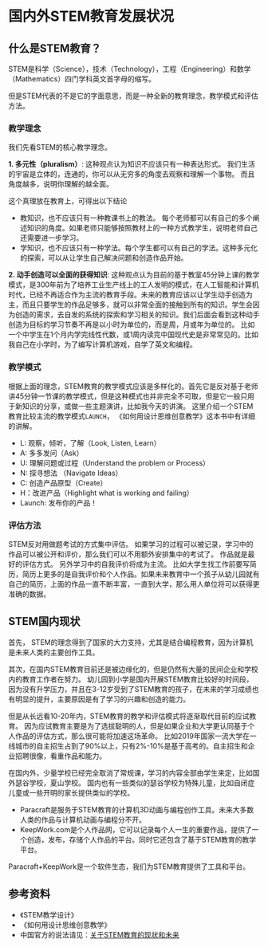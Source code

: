 # 国内外STEM教育发展状况

## 什么是STEM教育？
STEM是科学（Science），技术（Technology），工程（Engineering）和数学（Mathematics）四门学科英文首字母的缩写。

但是STEM代表的不是它的字面意思，而是一种全新的教育理念，教学模式和评估方法。 

### 教学理念
我们先看STEM的核心教学理念。

**1. 多元性（pluralism）**: 这种观点认为知识不应该只有一种表达形式。 我们生活的宇宙是立体的，连通的，你可以从无穷多的角度去观察和理解一个事物。 而且角度越多，说明你理解的越全面。 

这个真理放在教育上，可得出以下结论
- 教知识，也不应该只有一种教课书上的教法。 每个老师都可以有自己的多个阐述知识的角度。如果老师只能够按照教材上的一种方式教学生，说明老师自己还需要进一步学习。
- 学知识，也不应该只有一种学法。每个学生都可以有自己的学法。这种多元化的探索，可以从让学生自己解决问题和创造作品开始。 

**2. 动手创造可以全面的获得知识**: 这种观点认为目前的基于教室45分钟上课的教学模式，是300年前为了培养工业生产线上的工人发明的模式，在人工智能和计算机时代，已经不再适合作为主流的教育手段。未来的教育应该以让学生动手创造为主，而且只要学生的作品足够多，就可以非常全面的接触到所有的知识。学生会因为创造的需求，去自发的系统的探索和学习相关的知识。我们后面会看到这种动手创造为目标的学习节奏不再是以小时为单位的，而是周，月或年为单位的。 比如一个中学生在1个月内学完线性代数，或1周内读完中国现代史是非常常见的。比如我自己在小学时，为了编写计算机游戏，自学了英文和编程。


### 教学模式
根据上面的理念，STEM教育的教学模式应该是多样化的。首先它是反对基于老师讲45分钟一节课的教学模式，但是这种模式也并非完全不可取，但是它一般只用于新知识的分享，或做一些主题演讲，比如我今天的讲演。 这里介绍一个STEM教育比较主流的教学模式`LAUNCH`， 《如何用设计思维创意教学》这本书中有详细的讲解。
- L: 观察，倾听，了解（Look, Listen, Learn）
- A: 多多发问（Ask）
- U: 理解问题或过程（Understand the problem or Process）
- N: 探寻想法 （Navigate Ideas）
- C: 创造产品原型（Create）
- H：改进产品（Highlight what is working and failing）
- Launch: 发布你的产品！

### 评估方法
STEM反对用做题考试的方式集中评估。 如果学习的过程可以被记录，学习中的作品可以被公开和评价，那么我们可以不用额外安排集中的考试了。 
作品就是最好的评估方式。 另外学习中的自我评价将成为主流。 比如大学生找工作前要写简历，简历上更多的是自我评价和个人作品。如果未来教育中一个孩子从幼儿园就有自己的简历，上面的作品一直不断丰富，一直到大学，那么用人单位将可以获得更准确的数据。 


## STEM国内现状
首先， STEM的理念得到了国家的大力支持，尤其是结合编程教育，因为计算机是未来人类的主要创作工具。

其次，在国内STEM教育目前还是被边缘化的，但是仍然有大量的民间企业和学校内的教育工作者在努力。
幼儿园到小学是国内开展STEM教育比较好的时间段，因为没有升学压力，并且在3-12岁受到了STEM教育的孩子，在未来的学习成绩也有明显的提升，主要原因是有了学习的兴趣和创造的能力。

但是从长远看10-20年内，STEM教育的教学和评估模式将逐渐取代目前的应试教育。 因为应试教育主要是为了选拔聪明的人，但是如果企业和大学更认同基于个人作品的评估方式，那么很可能将加速这场革命。 比如2019年国家一流大学在一线城市的自主招生占到了90%以上，只有2%-10%是基于高考的。自主招生和企业招聘很像，看重作品和能力。 

在国内外，少量学校已经完全取消了常规课，学习的内容全部由学生来定，比如国外瑟谷学校，夏山学校。 国内也有一些类似的瑟谷学校为特殊儿童，比如自闭症儿童或一些开明的家长提供类似的学校。

- Paracraft是服务于STEM教育的计算机3D动画与编程创作工具。未来大多数人类的作品与计算机动画与编程分不开。
- KeepWork.com是个人作品网，它可以记录每个人一生的重要作品，提供了一个创造，发布，存储个人作品的平台。同时它还包含了基于STEM教育的教学平台。

Paracraft+KeepWork是一个软件生态，我们为STEM教育提供了工具和平台。 

## 参考资料 
- 《STEM教学设计》
- 《如何用设计思维创意教学》
- 中国官方的说法请见：[关于STEM教育的现状和未来](https://www.sohu.com/a/153245393_623197)